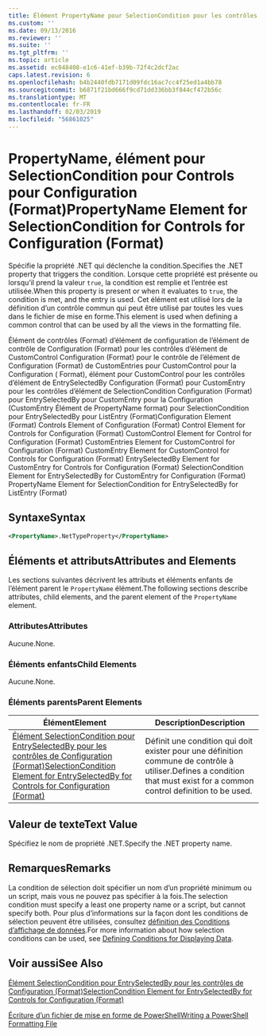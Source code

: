 ```yaml
---
title: Élément PropertyName pour SelectionCondition pour les contrôles de Configuration (Format) | Microsoft Docs
ms.custom: ''
ms.date: 09/13/2016
ms.reviewer: ''
ms.suite: ''
ms.tgt_pltfrm: ''
ms.topic: article
ms.assetid: ec048408-e1c6-41ef-b39b-72f4c2dcf2ac
caps.latest.revision: 6
ms.openlocfilehash: b4b2440fdb7171d09fdc16ac7cc4f25ed1a4bb78
ms.sourcegitcommit: b6871f21bd666f9cd71dd336bb3f844cf472b56c
ms.translationtype: MT
ms.contentlocale: fr-FR
ms.lasthandoff: 02/03/2019
ms.locfileid: "56861025"
---
```

# <a name="propertyname-element-for-selectioncondition-for-controls-for-configuration-format"></a><span data-ttu-id="75eda-102">PropertyName, élément pour SelectionCondition pour Controls pour Configuration (Format)</span><span class="sxs-lookup"><span data-stu-id="75eda-102">PropertyName Element for SelectionCondition for Controls for Configuration (Format)</span></span>

<span data-ttu-id="75eda-103">Spécifie la propriété .NET qui déclenche la condition.</span><span class="sxs-lookup"><span data-stu-id="75eda-103">Specifies the .NET property that triggers the condition.</span></span> <span data-ttu-id="75eda-104">Lorsque cette propriété est présente ou lorsqu’il prend la valeur `true`, la condition est remplie et l’entrée est utilisée.</span><span class="sxs-lookup"><span data-stu-id="75eda-104">When this property is present or when it evaluates to `true`, the condition is met, and the entry is used.</span></span> <span data-ttu-id="75eda-105">Cet élément est utilisé lors de la définition d’un contrôle commun qui peut être utilisé par toutes les vues dans le fichier de mise en forme.</span><span class="sxs-lookup"><span data-stu-id="75eda-105">This element is used when defining a common control that can be used by all the views in the formatting file.</span></span>

<span data-ttu-id="75eda-106">Élément de contrôles (Format) d’élément de configuration de l’élément de contrôle de Configuration (Format) pour les contrôles d’élément de CustomControl Configuration (Format) pour le contrôle de l’élément de Configuration (Format) de CustomEntries pour CustomControl pour la Configuration ( Format), élément pour CustomControl pour les contrôles d’élément de EntrySelectedBy Configuration (Format) pour CustomEntry pour les contrôles d’élément de SelectionCondition Configuration (Format) pour EntrySelectedBy pour CustomEntry pour la Configuration (CustomEntry Élément de PropertyName format) pour SelectionCondition pour EntrySelectedBy pour ListEntry (Format)</span><span class="sxs-lookup"><span data-stu-id="75eda-106">Configuration Element (Format) Controls Element of Configuration (Format) Control Element for Controls for Configuration (Format) CustomControl Element for Control for Configuration (Format) CustomEntries Element for CustomControl for Configuration (Format) CustomEntry Element for CustomControl for Controls for Configuration (Format) EntrySelectedBy Element for CustomEntry for Controls for Configuration (Format) SelectionCondition Element for EntrySelectedBy for CustomEntry for Configuration (Format) PropertyName Element for SelectionCondition for EntrySelectedBy for ListEntry (Format)</span></span>

## <a name="syntax"></a><span data-ttu-id="75eda-107">Syntaxe</span><span class="sxs-lookup"><span data-stu-id="75eda-107">Syntax</span></span>

```xml
<PropertyName>.NetTypeProperty</PropertyName>
```

## <a name="attributes-and-elements"></a><span data-ttu-id="75eda-108">Éléments et attributs</span><span class="sxs-lookup"><span data-stu-id="75eda-108">Attributes and Elements</span></span>

<span data-ttu-id="75eda-109">Les sections suivantes décrivent les attributs et éléments enfants de l’élément parent le `PropertyName` élément.</span><span class="sxs-lookup"><span data-stu-id="75eda-109">The following sections describe attributes, child elements, and the parent element of the `PropertyName` element.</span></span>

### <a name="attributes"></a><span data-ttu-id="75eda-110">Attributes</span><span class="sxs-lookup"><span data-stu-id="75eda-110">Attributes</span></span>

<span data-ttu-id="75eda-111">Aucune.</span><span class="sxs-lookup"><span data-stu-id="75eda-111">None.</span></span>

### <a name="child-elements"></a><span data-ttu-id="75eda-112">Éléments enfants</span><span class="sxs-lookup"><span data-stu-id="75eda-112">Child Elements</span></span>

<span data-ttu-id="75eda-113">Aucune.</span><span class="sxs-lookup"><span data-stu-id="75eda-113">None.</span></span>

### <a name="parent-elements"></a><span data-ttu-id="75eda-114">Éléments parents</span><span class="sxs-lookup"><span data-stu-id="75eda-114">Parent Elements</span></span>

|<span data-ttu-id="75eda-115">Élément</span><span class="sxs-lookup"><span data-stu-id="75eda-115">Element</span></span>|<span data-ttu-id="75eda-116">Description</span><span class="sxs-lookup"><span data-stu-id="75eda-116">Description</span></span>|
|-------------|-----------------|
|[<span data-ttu-id="75eda-117">Élément SelectionCondition pour EntrySelectedBy pour les contrôles de Configuration (Format)</span><span class="sxs-lookup"><span data-stu-id="75eda-117">SelectionCondition Element for EntrySelectedBy for Controls for Configuration (Format)</span></span>](./selectioncondition-element-for-entryselectedby-for-controls-for-configuration-format.md)|<span data-ttu-id="75eda-118">Définit une condition qui doit exister pour une définition commune de contrôle à utiliser.</span><span class="sxs-lookup"><span data-stu-id="75eda-118">Defines a condition that must exist for a common control definition to be used.</span></span>|

## <a name="text-value"></a><span data-ttu-id="75eda-119">Valeur de texte</span><span class="sxs-lookup"><span data-stu-id="75eda-119">Text Value</span></span>

<span data-ttu-id="75eda-120">Spécifiez le nom de propriété .NET.</span><span class="sxs-lookup"><span data-stu-id="75eda-120">Specify the .NET property name.</span></span>

## <a name="remarks"></a><span data-ttu-id="75eda-121">Remarques</span><span class="sxs-lookup"><span data-stu-id="75eda-121">Remarks</span></span>

<span data-ttu-id="75eda-122">La condition de sélection doit spécifier un nom d’un propriété minimum ou un script, mais vous ne pouvez pas spécifier à la fois.</span><span class="sxs-lookup"><span data-stu-id="75eda-122">The selection condition must specify a least one property name or a script, but cannot specify both.</span></span> <span data-ttu-id="75eda-123">Pour plus d’informations sur la façon dont les conditions de sélection peuvent être utilisées, consultez [définition des Conditions d’affichage de données](./defining-conditions-for-displaying-data.md).</span><span class="sxs-lookup"><span data-stu-id="75eda-123">For more information about how selection conditions can be used, see [Defining Conditions for Displaying Data](./defining-conditions-for-displaying-data.md).</span></span>

## <a name="see-also"></a><span data-ttu-id="75eda-124">Voir aussi</span><span class="sxs-lookup"><span data-stu-id="75eda-124">See Also</span></span>

[<span data-ttu-id="75eda-125">Élément SelectionCondition pour EntrySelectedBy pour les contrôles de Configuration (Format)</span><span class="sxs-lookup"><span data-stu-id="75eda-125">SelectionCondition Element for EntrySelectedBy for Controls for Configuration (Format)</span></span>](./selectioncondition-element-for-entryselectedby-for-controls-for-configuration-format.md)

[<span data-ttu-id="75eda-126">Écriture d’un fichier de mise en forme de PowerShell</span><span class="sxs-lookup"><span data-stu-id="75eda-126">Writing a PowerShell Formatting File</span></span>](./writing-a-powershell-formatting-file.md)
